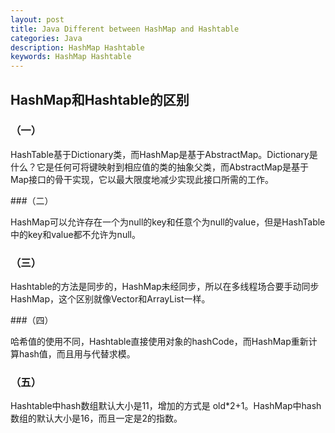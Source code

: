 ```yaml
---
layout: post
title: Java Different between HashMap and Hashtable
categories: Java
description: HashMap Hashtable
keywords: HashMap Hashtable
---
```


## HashMap和Hashtable的区别

### （一）

HashTable基于Dictionary类，而HashMap是基于AbstractMap。Dictionary是什么？它是任何可将键映射到相应值的类的抽象父类，而AbstractMap是基于Map接口的骨干实现，它以最大限度地减少实现此接口所需的工作。

###（二）

HashMap可以允许存在一个为null的key和任意个为null的value，但是HashTable中的key和value都不允许为null。

### （三）

Hashtable的方法是同步的，HashMap未经同步，所以在多线程场合要手动同步HashMap，这个区别就像Vector和ArrayList一样。

###（四）

哈希值的使用不同，Hashtable直接使用对象的hashCode，而HashMap重新计算hash值，而且用与代替求模。

### （五）

Hashtable中hash数组默认大小是11，增加的方式是 old*2+1。HashMap中hash数组的默认大小是16，而且一定是2的指数。
